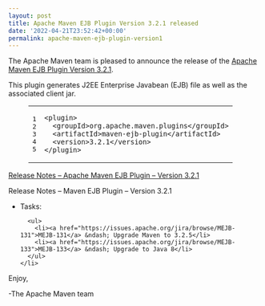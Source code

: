 ```yaml
---
layout: post
title: Apache Maven EJB Plugin Version 3.2.1 released
date: '2022-04-21T23:52:42+00:00'
permalink: apache-maven-ejb-plugin-version1
---
```

<div class="entry-content"><p>The Apache Maven team is pleased to announce the release of the
  <a href="https://maven.apache.org/plugins/maven-ejb-plugin/">Apache Maven EJB Plugin Version 3.2.1</a>.</p>

  <p>This plugin generates J2EE Enterprise Javabean (EJB) file as well as the
    associated client jar.</p>

  <figure class='code'><figcaption><span></span></figcaption><div class="highlight"><table><tr><td class="gutter"><pre class="line-numbers"><span class='line-number'>1</span>
<span class='line-number'>2</span>
<span class='line-number'>3</span>
<span class='line-number'>4</span>
<span class='line-number'>5</span>
</pre></td><td class='code'><pre><code class='xml'><span class='line'><span class="nt">&lt;plugin&gt;</span>
</span><span class='line'>  <span class="nt">&lt;groupId&gt;</span>org.apache.maven.plugins<span class="nt">&lt;/groupId&gt;</span>
</span><span class='line'>  <span class="nt">&lt;artifactId&gt;</span>maven-ejb-plugin<span class="nt">&lt;/artifactId&gt;</span>
</span><span class='line'>  <span class="nt">&lt;version&gt;</span>3.2.1<span class="nt">&lt;/version&gt;</span>
</span><span class='line'><span class="nt">&lt;/plugin&gt;</span>
</span></code></pre></td></tr></table></div></figure>




  <!-- more -->


  <p><a href="https://issues.apache.org/jira/secure/ReleaseNote.jspa?version=12348390&amp;styleName=Text&amp;projectId=12317421">Release Notes &ndash; Apache Maven EJB Plugin &ndash; Version 3.2.1</a></p>

  <p>Release Notes &ndash; Maven EJB Plugin &ndash; Version 3.2.1</p>

  <ul>
    <li><p>Tasks:</p>

      <ul>
        <li><a href="https://issues.apache.org/jira/browse/MEJB-131">MEJB-131</a> &ndash; Upgrade Maven to 3.2.5</li>
        <li><a href="https://issues.apache.org/jira/browse/MEJB-133">MEJB-133</a> &ndash; Upgrade to Java 8</li>
      </ul>
    </li>
  </ul>


  <p>Enjoy,</p>

  <p>-The Apache Maven team</p>
</div>
